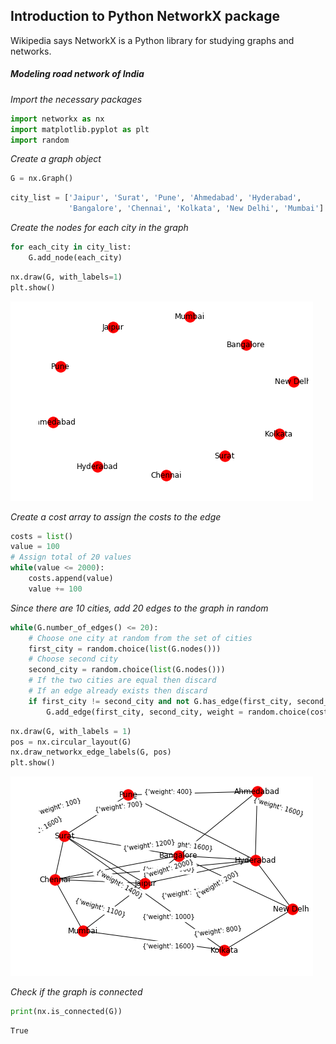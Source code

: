 
## Introduction to Python NetworkX package
Wikipedia says NetworkX is a Python library for studying graphs and networks.

##### Modeling road network of India

_Import the necessary packages_


```python
import networkx as nx
import matplotlib.pyplot as plt
import random
```

_Create a graph object_


```python
G = nx.Graph()
```


```python
city_list = ['Jaipur', 'Surat', 'Pune', 'Ahmedabad', 'Hyderabad', 
             'Bangalore', 'Chennai', 'Kolkata', 'New Delhi', 'Mumbai']
```

_Create the nodes for each city in the graph_


```python
for each_city in city_list:
    G.add_node(each_city)
```


```python
nx.draw(G, with_labels=1)
plt.show()
```


![png](/images/2019-05-17-01.png)


_Create a cost array to assign the costs to the edge_


```python
costs = list()
value = 100
# Assign total of 20 values
while(value <= 2000):
    costs.append(value)
    value += 100
```

_Since there are 10 cities, add 20 edges to the graph in random_


```python
while(G.number_of_edges() <= 20):
    # Choose one city at random from the set of cities
    first_city = random.choice(list(G.nodes()))
    # Choose second city
    second_city = random.choice(list(G.nodes()))
    # If the two cities are equal then discard
    # If an edge already exists then discard
    if first_city != second_city and not G.has_edge(first_city, second_city):
        G.add_edge(first_city, second_city, weight = random.choice(costs))
```


```python
nx.draw(G, with_labels = 1)
pos = nx.circular_layout(G)
nx.draw_networkx_edge_labels(G, pos)
plt.show()
```


![png](/images/2019-05-17-02.png)


_Check if the graph is connected_


```python
print(nx.is_connected(G))
```

    True

